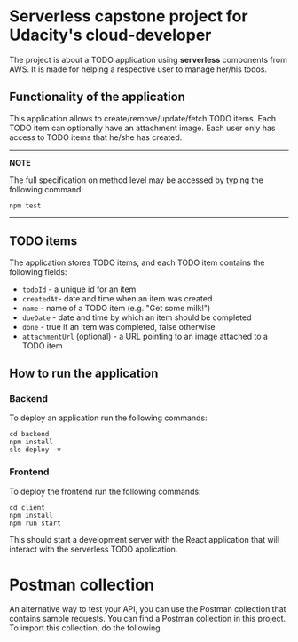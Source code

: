 # Serverless capstone project for Udacity's cloud-developer

The project is about a TODO application using __serverless__ components from AWS. It is made for helping a respective user to manage her/his todos.

## Functionality of the application

This application allows to create/remove/update/fetch TODO items. Each TODO item can optionally have an attachment image. Each user only has access to TODO items that he/she has created.

---
**NOTE**

The full specification on method level may be accessed by typing the following command:

```
npm test
```

---

## TODO items

The application stores TODO items, and each TODO item contains the following fields:

* `todoId` - a unique id for an item
* `createdAt`- date and time when an item was created
* `name` - name of a TODO item (e.g. "Get some milk!")
* `dueDate` - date and time by which an item should be completed
* `done` - true if an item was completed, false otherwise
* `attachmentUrl` (optional) - a URL pointing to an image attached to a TODO item

## How to run the application

### Backend

To deploy an application run the following commands:

```
cd backend
npm install
sls deploy -v
```

### Frontend

To deploy the frontend run the following commands:

```
cd client
npm install
npm run start
```

This should start a development server with the React application that will interact with the serverless TODO application.

# Postman collection

An alternative way to test your API, you can use the Postman collection that contains sample requests. You can find a Postman collection in this project. To import this collection, do the following.
